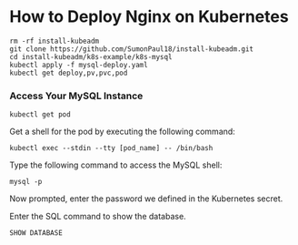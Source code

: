 # How to Deploy Nginx on Kubernetes

~~~
rm -rf install-kubeadm
git clone https://github.com/SumonPaul18/install-kubeadm.git
cd install-kubeadm/k8s-example/k8s-mysql
kubectl apply -f mysql-deploy.yaml
kubectl get deploy,pv,pvc,pod
~~~

### Access Your MySQL Instance
~~~
kubectl get pod
~~~
Get a shell for the pod by executing the following command:
~~~
kubectl exec --stdin --tty [pod_name] -- /bin/bash
~~~
Type the following command to access the MySQL shell:
~~~
mysql -p
~~~
Now prompted, enter the password we defined in the Kubernetes secret.

Enter the SQL command to show the database.

~~~
SHOW DATABASE
~~~

#

